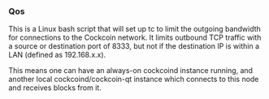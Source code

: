 ### Qos ###

This is a Linux bash script that will set up tc to limit the outgoing bandwidth for connections to the Cockcoin network. It limits outbound TCP traffic with a source or destination port of 8333, but not if the destination IP is within a LAN (defined as 192.168.x.x).

This means one can have an always-on cockcoind instance running, and another local cockcoind/cockcoin-qt instance which connects to this node and receives blocks from it.
